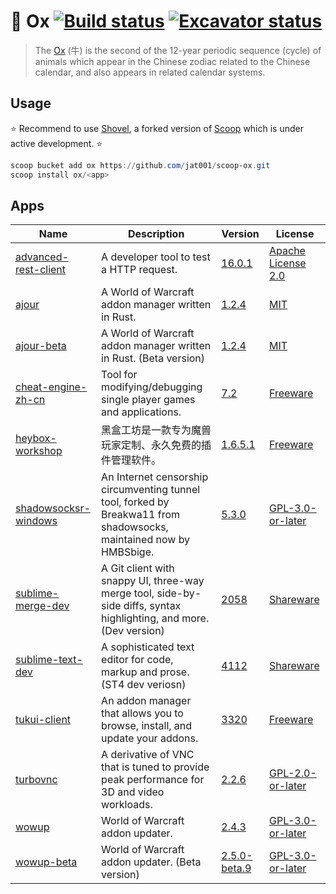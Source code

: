 # :ox: Ox [![Build status](https://ci.appveyor.com/api/projects/status/ylp3aj8mdtmpif3c?svg=true)](https://ci.appveyor.com/project/Jat/scoop-ox) [![Excavator status](https://github.com/jat001/scoop-ox/actions/workflows/schedule.yml/badge.svg)](https://github.com/jat001/scoop-ox/actions/workflows/schedule.yml)

> The [Ox](https://en.wikipedia.org/wiki/Ox_(zodiac)) (牛) is the second of the 12-year periodic sequence (cycle) of animals which appear in the Chinese zodiac related to the Chinese calendar, and also appears in related calendar systems.

## Usage

:star: Recommend to use [Shovel](https://github.com/Ash258/Scoop-Core), a forked version of [Scoop](https://scoop.sh) which is under active development. :star:

```powershell
scoop bucket add ox https://github.com/jat001/scoop-ox.git
scoop install ox/<app>
```

## Apps
<!-- Generated by bin\updateReadme.ps1, do not edid it manually. -->
Name | Description | Version | License
--- | --- | --- | ---
[advanced-rest-client](https://install.advancedrestclient.com) | A developer tool to test a HTTP request. | [16.0.1](https://github.com/jat001/scoop-ox/tree/master/bucket/advanced-rest-client.json) | [Apache License 2.0](https://github.com/advanced-rest-client/arc-electron/blob/master/LICENSE.md)
[ajour](https://getajour.com) | A World of Warcraft addon manager written in Rust. | [1.2.4](https://github.com/jat001/scoop-ox/tree/master/bucket/ajour.json) | [MIT](https://github.com/ajour/ajour/blob/master/LICENSE)
[ajour-beta](https://getajour.com) | A World of Warcraft addon manager written in Rust. (Beta version) | [1.2.4](https://github.com/jat001/scoop-ox/tree/master/bucket/ajour-beta.json) | [MIT](https://github.com/ajour/ajour/blob/master/LICENSE)
[cheat-engine-zh-cn](https://cheatengine.org) | Tool for modifying/debugging single player games and applications. | [7.2](https://github.com/jat001/scoop-ox/tree/master/bucket/cheat-engine-zh-cn.json) | [Freeware](https://github.com/cheat-engine/cheat-engine/issues/60#issuecomment-467317576)
[heybox-workshop](https://www.xiaoheihe.cn/workshop) | 黑盒工坊是一款专为魔兽玩家定制、永久免费的插件管理软件。 | [1.6.5.1](https://github.com/jat001/scoop-ox/tree/master/bucket/heybox-workshop.json) | [Freeware]()
[shadowsocksr-windows](https://github.com/HMBSbige/ShadowsocksR-Windows) | An Internet censorship circumventing tunnel tool, forked by Breakwa11 from shadowsocks, maintained now by HMBSbige. | [5.3.0](https://github.com/jat001/scoop-ox/tree/master/bucket/shadowsocksr-windows.json) | [GPL-3.0-or-later](https://github.com/HMBSbige/ShadowsocksR-Windows/blob/master/LICENSE)
[sublime-merge-dev](https://www.sublimemerge.com/dev) | A Git client with snappy UI, three-way merge tool, side-by-side diffs, syntax highlighting, and more. (Dev version) | [2058](https://github.com/jat001/scoop-ox/tree/master/bucket/sublime-merge-dev.json) | [Shareware](https://www.sublimehq.com/eula)
[sublime-text-dev](https://www.sublimetext.com) | A sophisticated text editor for code, markup and prose. (ST4 dev veriosn) | [4112](https://github.com/jat001/scoop-ox/tree/master/bucket/sublime-text-dev.json) | [Shareware](https://www.sublimetext.com/eula)
[tukui-client](https://www.tukui.org/download.php?client=win) | An addon manager that allows you to browse, install, and update your addons. | [3320](https://github.com/jat001/scoop-ox/tree/master/bucket/tukui-client.json) | [Freeware]()
[turbovnc](https://turbovnc.org) | A derivative of VNC that is tuned to provide peak performance for 3D and video workloads. | [2.2.6](https://github.com/jat001/scoop-ox/tree/master/bucket/turbovnc.json) | [GPL-2.0-or-later](https://github.com/TurboVNC/turbovnc/blob/master/LICENSE.txt)
[wowup](https://wowup.io) | World of Warcraft addon updater. | [2.4.3](https://github.com/jat001/scoop-ox/tree/master/bucket/wowup.json) | [GPL-3.0-or-later](https://github.com/WowUp/WowUp/blob/master/LICENSE)
[wowup-beta](https://wowup.io) | World of Warcraft addon updater. (Beta version) | [2.5.0-beta.9](https://github.com/jat001/scoop-ox/tree/master/bucket/wowup-beta.json) | [GPL-3.0-or-later](https://github.com/WowUp/WowUp/blob/master/LICENSE)
<!-- Generated by bin\updateReadme.ps1, do not edid it manually. -->
